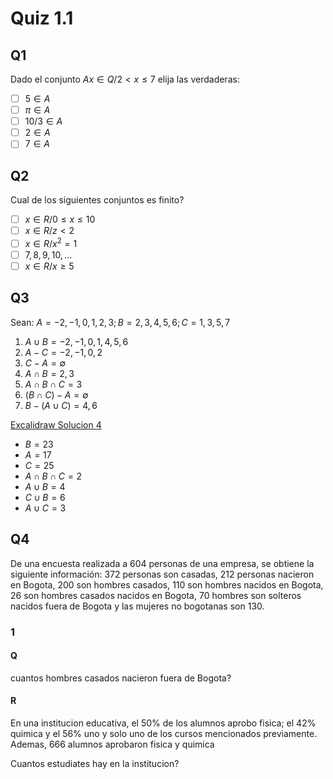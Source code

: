 # Quiz 1.1

## Q1

Dado el conjunto $A {x∈Q/2<x≤7}$
elija las verdaderas:

- [ ] $5 ∈ A$
- [ ] $π ∈ A$
- [ ] $10/3 ∈ A$
- [ ] $2 ∈ A$
- [ ] $7 ∈ A$

## Q2

Cual de los siguientes conjuntos es finito?

- [ ] ${x∈R/0≤x≤10}$
- [ ] ${x∈R/z<2}$
- [ ] ${x∈R/x^2=1}$
- [ ] ${7,8,9,10,...}$
- [ ] ${x∈R/x≥5}$

## Q3

Sean: $A = {-2,-1,0,1,2,3}; B = {2,3,4,5,6};C = {1,3,5,7}$

1. $A∪B = {-2,-1,0,1,4,5,6}$
2. $A-C = {-2,-1,0,2}$
3. $C-A = ∅$
4. $A∩B = {2,3}$
5. $A∩B∩C = {3}$
6. $(B∩C) - A = ∅$
7. $B - (A∪C) = {4,6}$

[Excalidraw Solucion 4](./main.excalidraw)

- $B = 23$
- $A = 17$
- $C = 25$
- $A \cap B \cap C = 2$
- $A \cup B = 4$
- $C \cup B = 6$
- $A \cup C = 3$

## Q4

De una encuesta realizada a 604 personas de una empresa, se obtiene la siguiente información: 372 personas son casadas, 212 personas nacieron en Bogota, 200 son hombres casados, 110 son hombres nacidos en Bogota, 26 son hombres casados nacidos en Bogota, 70 hombres son solteros nacidos fuera de Bogota y las mujeres no bogotanas son 130.

### 1

#### Q

cuantos hombres casados nacieron fuera de Bogota?

#### R

En una institucion educativa, el 50% de los alumnos aprobo fisica; el 42% quimica y el 56% uno y solo uno de los cursos mencionados previamente. Ademas, 666 alumnos aprobaron fisica y quimica

Cuantos estudiates hay en la institucion?
